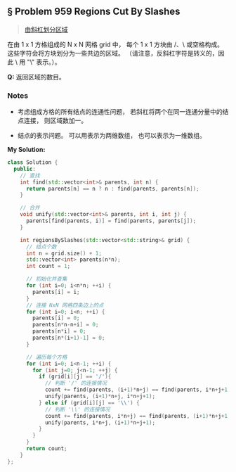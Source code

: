 ## § Problem 959 Regions Cut By Slashes
> [由斜杠划分区域](
https://leetcode-cn.com/problems/regions-cut-by-slashes/)


在由 1 x 1 方格组成的 N x N 网格 grid 中，
每个 1 x 1 方块由 /、\ 或空格构成。
这些字符会将方块划分为一些共边的区域。
（请注意，反斜杠字符是转义的，因此 \ 用 "\\" 表示。）。

**Q:** 返回区域的数目。


### Notes
* 考虑组成方格的所有结点的连通性问题，
若斜杠将两个在同一连通分量中的结点连接，
则区域数加一。

* 结点的表示问题。
可以用表示为两维数组，
也可以表示为一维数组。


**My Solution:** 
```cpp
class Solution {
  public:
    // 查找
    int find(std::vector<int>& parents, int n) {
      return parents[n] == n ? n : find(parents, parents[n]);
    }

    // 合并
    void unify(std::vector<int>& parents, int i, int j) {
      parents[find(parents, i)] = find(parents, parents[j]);
    }

    int regionsBySlashes(std::vector<std::string>& grid) {
      // 结点个数
      int n = grid.size() + 1;
      std::vector<int> parents(n*n);
      int count = 1;

      // 初始化并查集
      for (int i=0; i<n*n; ++i) {
        parents[i] = i;
      }
      // 连接 NxN 网格四条边上的点
      for (int i=0; i<n; ++i) {
        parents[i] = 0;
        parents[n*n-n+i] = 0;
        parents[n*i] = 0;
        parents[n*(i+1)-1] = 0;
      }

      // 遍历每个方格
      for (int i=0; i<n-1; ++i) {
        for (int j=0; j<n-1; ++j) {
          if (grid[i][j] == '/'){
            // 判断 '/' 的连接情况
            count += find(parents, (i+1)*n+j) == find(parents, i*n+j+1) ? 1 : 0;
            unify(parents, (i+1)*n+j, i*n+j+1);
          } else if (grid[i][j] == '\\') {
            // 判断 '\\' 的连接情况
            count += find(parents, i*n+j) == find(parents, (i+1)*n+j+1) ? 1 : 0;
            unify(parents, i*n+j, (i+1)*n+j+1);
          }
        }
      }
      return count;
    }
};
```

